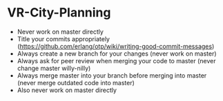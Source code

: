 # VR-City-Planning

- Never work on master directly
- Title your commits appropriately (https://github.com/erlang/otp/wiki/writing-good-commit-messages)
- Always create a new branch for your changes (never work on master)
- Always ask for peer review when merging your code to master (never change master willy-nilly)
- Always merge master into your branch before merging into master (never merge outdated code into master)
- Also never work on master directly
